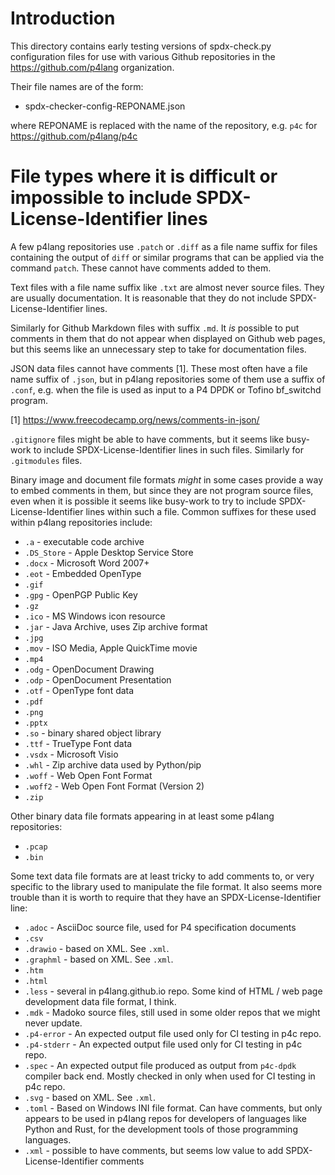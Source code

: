 # Introduction

This directory contains early testing versions of spdx-check.py
configuration files for use with various Github repositories in the
https://github.com/p4lang organization.

Their file names are of the form:

+ spdx-checker-config-REPONAME.json

where REPONAME is replaced with the name of the repository, e.g. `p4c`
for https://github.com/p4lang/p4c


# File types where it is difficult or impossible to include SPDX-License-Identifier lines

A few p4lang repositories use `.patch` or `.diff` as a file name
suffix for files containing the output of `diff` or similar programs
that can be applied via the command `patch`.  These cannot have
comments added to them.

Text files with a file name suffix like `.txt` are almost never source
files.  They are usually documentation.  It is reasonable that they do
not include SPDX-License-Identifier lines.

Similarly for Github Markdown files with suffix `.md`.  It _is_
possible to put comments in them that do not appear when displayed on
Github web pages, but this seems like an unnecessary step to take for
documentation files.

JSON data files cannot have comments [1].  These most often have a
file name suffix of `.json`, but in p4lang repositories some of them
use a suffix of `.conf`, e.g. when the file is used as input to a P4
DPDK or Tofino bf_switchd program.

[1] https://www.freecodecamp.org/news/comments-in-json/

`.gitignore` files might be able to have comments, but it seems like
busy-work to include SPDX-License-Identifier lines in such files.
Similarly for `.gitmodules` files.

Binary image and document file formats _might_ in some cases provide a
way to embed comments in them, but since they are not program source
files, even when it is possible it seems like busy-work to try to
include SPDX-License-Identifier lines within such a file.  Common
suffixes for these used within p4lang repositories include:

+ `.a` - executable code archive
+ `.DS_Store` - Apple Desktop Service Store
+ `.docx` - Microsoft Word 2007+
+ `.eot` - Embedded OpenType
+ `.gif`
+ `.gpg` - OpenPGP Public Key
+ `.gz`
+ `.ico` - MS Windows icon resource
+ `.jar` - Java Archive, uses Zip archive format
+ `.jpg`
+ `.mov` - ISO Media, Apple QuickTime movie
+ `.mp4`
+ `.odg` - OpenDocument Drawing
+ `.odp` - OpenDocument Presentation
+ `.otf` - OpenType font data
+ `.pdf`
+ `.png`
+ `.pptx`
+ `.so` - binary shared object library
+ `.ttf` - TrueType Font data
+ `.vsdx` - Microsoft Visio
+ `.whl` - Zip archive data used by Python/pip
+ `.woff` - Web Open Font Format
+ `.woff2` - Web Open Font Format (Version 2)
+ `.zip`

Other binary data file formats appearing in at least some p4lang
repositories:

+ `.pcap`
+ `.bin`

Some text data file formats are at least tricky to add comments to, or
very specific to the library used to manipulate the file format.  It
also seems more trouble than it is worth to require that they have an
SPDX-License-Identifier line:

+ `.adoc` - AsciiDoc source file, used for P4 specification documents
+ `.csv`
+ `.drawio` - based on XML.  See `.xml`.
+ `.graphml` - based on XML.  See `.xml`.
+ `.htm`
+ `.html`
+ `.less` - several in p4lang.github.io repo.  Some kind of HTML / web
  page development data file format, I think.
+ `.mdk` - Madoko source files, still used in some older repos that we
  might never update.
+ `.p4-error` - An expected output file used only for CI testing in p4c repo.
+ `.p4-stderr` - An expected output file used only for CI testing in p4c repo.
+ `.spec` - An expected output file produced as output from `p4c-dpdk`
  compiler back end.  Mostly checked in only when used for CI testing
  in p4c repo.
+ `.svg` - based on XML.  See `.xml`.
+ `.toml` - Based on Windows INI file format.  Can have comments, but
  only appears to be used in p4lang repos for developers of languages
  like Python and Rust, for the development tools of those programming
  languages.
+ `.xml` - possible to have comments, but seems low value to add
  SPDX-License-Identifier comments
